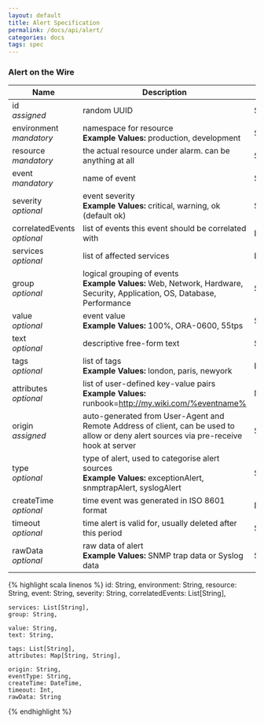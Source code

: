 ```yaml
---
layout: default
title: Alert Specification
permalink: /docs/api/alert/
categories: docs
tags: spec
---
```


### Alert on the Wire

Name | Description | Type
----- | ----------- | ----
id<br>_assigned_ | random UUID | String
environment<br>_mandatory_ | namespace for resource<br>**Example Values:** production, development | String
resource<br>_mandatory_ | the actual resource under alarm. can be anything at all | String
event<br>_mandatory_ | name of event | String
severity<br>_optional_ | event severity<br>**Example Values:**  critical, warning, ok (default ok) | String
correlatedEvents<br>_optional_ | list of events this event should be correlated with | List
services<br>_optional_ | list of affected services | List
group<br>_optional_ | logical grouping of events<br>**Example Values:** Web, Network, Hardware, Security, Application, OS, Database, Performance | String
value<br>_optional_ | event value <br>**Example Values:** 100%, ORA-0600, 55tps | String
text<br>_optional_ | descriptive free-form text | String
tags<br>_optional_ | list of tags <br>**Example Values:** london, paris, newyork | List
attributes<br>_optional_ | list of user-defined key-value pairs <br>**Example Values:** runbook=http://my.wiki.com/%eventname% | Map
origin<br>_assigned_ | auto-generated from User-Agent and Remote Address of client, can be used to allow or deny alert sources via pre-receive hook at server | String
type<br>_optional_ | type of alert, used to categorise alert sources <br>**Example Values:** exceptionAlert, snmptrapAlert, syslogAlert | String
createTime<br>_optional_ | time event was generated in ISO 8601 format | DateTime
timeout<br>_optional_ | time alert is valid for, usually deleted after this period | String
rawData<br>_optional_ | raw data of alert <br>**Example Values:** SNMP trap data or Syslog data | String

{% highlight scala linenos %}
    id: String,
    environment: String,
    resource: String,
    event: String,
    severity: String,
    correlatedEvents: List[String],

    services: List[String],
    group: String,

    value: String,
    text: String,

    tags: List[String],
    attributes: Map[String, String],

    origin: String,
    eventType: String,
    createTime: DateTime,
    timeout: Int,
    rawData: String
{% endhighlight %}